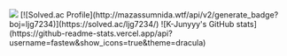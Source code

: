 
<img src="https://capsule-render.vercel.app/api?type=waving&color=auto&height=200&section=header&text=포트폴리오&fontSize=90" />
[![Solved.ac Profile](http://mazassumnida.wtf/api/v2/generate_badge?boj=ljg7234)](https://solved.ac/ljg7234/)
![K-Junyyy's GitHub stats](https://github-readme-stats.vercel.app/api?username=fastew&show_icons=true&theme=dracula)


